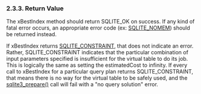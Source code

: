 ### 2\.3\.3\. Return Value


The xBestIndex method should return SQLITE\_OK on success. If any
kind of fatal error occurs, an appropriate error code (ex: [SQLITE\_NOMEM](rescode.html#nomem))
should be returned instead.



If xBestIndex returns [SQLITE\_CONSTRAINT](rescode.html#constraint), that does not indicate an
error. Rather, SQLITE\_CONSTRAINT indicates that the particular combination
of input parameters specified is insufficient for the virtual table
to do its job.
This is logically the same as setting the estimatedCost to infinity.
If every call to xBestIndex for a particular query plan returns
SQLITE\_CONSTRAINT, that means there is no way for the virtual table
to be safely used, and the [sqlite3\_prepare()](c3ref/prepare.html) call will fail with
a "no query solution" error.



